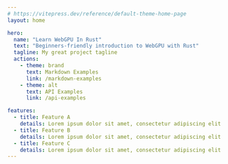```yaml
---
# https://vitepress.dev/reference/default-theme-home-page
layout: home

hero:
  name: "Learn WebGPU In Rust"
  text: "Beginners-friendly introduction to WebGPU with Rust"
  tagline: My great project tagline
  actions:
    - theme: brand
      text: Markdown Examples
      link: /markdown-examples
    - theme: alt
      text: API Examples
      link: /api-examples

features:
  - title: Feature A
    details: Lorem ipsum dolor sit amet, consectetur adipiscing elit
  - title: Feature B
    details: Lorem ipsum dolor sit amet, consectetur adipiscing elit
  - title: Feature C
    details: Lorem ipsum dolor sit amet, consectetur adipiscing elit
---
```


